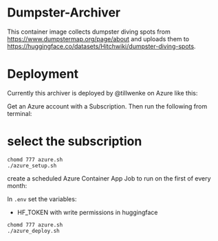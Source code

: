 # Dumpster-Archiver

This container image collects dumpster diving spots from https://www.dumpstermap.org/page/about and uploads them to https://huggingface.co/datasets/Hitchwiki/dumpster-diving-spots.

# Deployment

Currently this archiver is deployed by @tillwenke on Azure like this:

Get an Azure account with a Subscription. Then run the following from terminal:

# select the subscription

```
chomd 777 azure.sh
./azure_setup.sh
```

create a scheduled Azure Container App Job to run on the first of every month:


In `.env` set the variables:
- HF_TOKEN with write permissions in huggingface

```
chomd 777 azure.sh
./azure_deploy.sh
```